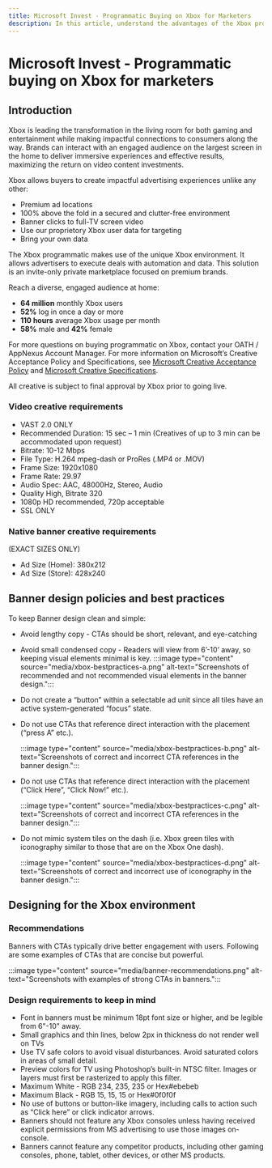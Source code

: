 ```yaml
---
title: Microsoft Invest - Programmatic Buying on Xbox for Marketers
description: In this article, understand the advantages of the Xbox programmatic and learn the creative requirements, best practices, and recommendations for banner design in an Xbox environment.
---
```


# Microsoft Invest - Programmatic buying on Xbox for marketers

## Introduction

Xbox is leading the transformation in the living room for both gaming and entertainment while making impactful connections to consumers along the way. Brands can interact with an engaged audience on the largest screen in the home to deliver immersive experiences and effective results, maximizing the return on video content investments.

Xbox allows buyers to create impactful advertising experiences unlike any other:

- Premium ad locations
- 100% above the fold in a secured and clutter-free environment
- Banner clicks to full-TV screen video
- Use our proprietory Xbox user data for targeting
- Bring your own data

The Xbox programmatic makes use of the unique Xbox environment. It allows advertisers to execute deals with automation and data. This
solution is an invite-only private marketplace focused on premium brands.

Reach a diverse, engaged audience at home:

- **64 million** monthly Xbox users
- **52%** log in once a day or more
- **110 hours** average Xbox usage per month
- **58%** male and **42%** female

For more questions on buying programmatic on Xbox, contact your OATH / AppNexus Account Manager. For more information on Microsoft’s Creative Acceptance Policy and Specifications, see [Microsoft Creative Acceptance Policy](https://about.ads.microsoft.com/en-us/policies/home) and [Microsoft Creative Specifications](https://about.ads.microsoft.com/en-in/policies/creative-specs).

All creative is subject to final approval by Xbox prior to going live.

### Video creative requirements

- VAST 2.0 ONLY
- Recommended Duration: 15 sec – 1 min (Creatives of up to 3 min can be accommodated upon request)
- Bitrate: 10-12 Mbps
- File Type: H.264 mpeg-dash or ProRes (.MP4 or .MOV)
- Frame Size: 1920x1080
- Frame Rate: 29.97
- Audio Spec: AAC, 48000Hz, Stereo, Audio
- Quality High, Bitrate 320
- 1080p HD recommended, 720p acceptable
- SSL ONLY

### Native banner creative requirements

(EXACT SIZES ONLY)

- Ad Size (Home): 380x212
- Ad Size (Store): 428x240

## Banner design policies and best practices

To keep Banner design clean and simple:

- Avoid lengthy copy - CTAs should be short, relevant, and eye-catching

- Avoid small condensed copy - Readers will view from 6’-10’ away, so keeping visual elements minimal is key.
    :::image type="content" source="media/xbox-bestpractices-a.png" alt-text="Screenshots of recommended and not recommended visual elements in the banner design.":::

- Do not create a “button” within a selectable ad unit since all tiles have an active system-generated “focus” state.

- Do not use CTAs that reference direct interaction with the placement (“press A” etc.).

  :::image type="content" source="media/xbox-bestpractices-b.png" alt-text="Screenshots of correct and incorrect CTA references in the banner design.":::

- Do not use CTAs that reference direct interaction with the placement (“Click Here”, “Click Now!” etc.).

  :::image type="content" source="media/xbox-bestpractices-c.png" alt-text="Screenshots of correct and incorrect CTA references in the banner design.":::

- Do not mimic system tiles on the dash (i.e. Xbox green tiles with iconography similar to those that are on the Xbox One dash).

  :::image type="content" source="media/xbox-bestpractices-d.png" alt-text="Screenshots of correct and incorrect use of iconography in the banner design.":::

## Designing for the Xbox environment

### Recommendations

Banners with CTAs typically drive better engagement with users. Following are some examples of CTAs that are concise but powerful.

:::image type="content" source="media/banner-recommendations.png" alt-text="Screenshots with examples of strong CTAs in banners.":::

### Design requirements to keep in mind

- Font in banners must be minimum 18pt font size or higher, and be legible from 6"-10" away.
- Small graphics and thin lines, below 2px in thickness do not render well on TVs
- Use TV safe colors to avoid visual disturbances. Avoid saturated colors in areas of small detail.
- Preview colors for TV using Photoshop’s built-in NTSC filter. Images or layers must first be rasterized to apply this filter.
- Maximum White - RGB 234, 235, 235 or Hex#ebebeb
- Maximum Black - RGB 15, 15, 15 or Hex#0f0f0f
- No use of buttons or button-like imagery, including calls to action such as “Click here” or click indicator arrows.
- Banners should not feature any Xbox consoles unless having received explicit permissions from MS advertising to use those images  on-console.
- Banners cannot feature any competitor products, including other gaming consoles, phone, tablet, other devices, or other MS products.
